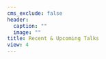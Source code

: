 ```yaml
---
cms_exclude: false
header:
  caption: ""
  image: ""
title: Recent & Upcoming Talks
view: 4
---
```

